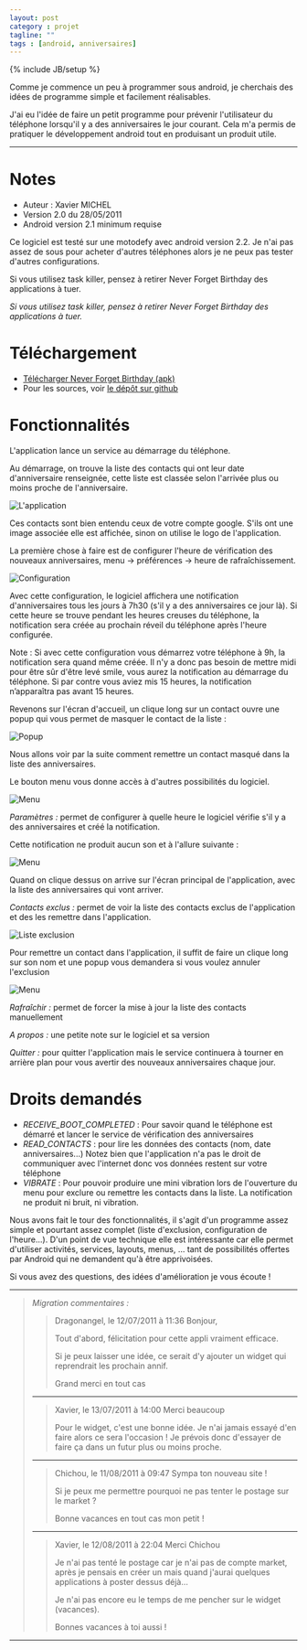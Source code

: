 ```yaml
---
layout: post
category : projet
tagline: ""
tags : [android, anniversaires]
---
```

{% include JB/setup %}

Comme je commence un peu à programmer sous android, je cherchais des idées de programme simple et facilement réalisables.

J'ai eu l'idée de faire un petit programme pour prévenir l'utilisateur du téléphone lorsqu'il y a des anniversaires le jour courant. Cela m'a permis de pratiquer le développement android tout en produisant un produit utile.

*****

# Notes

- Auteur : Xavier MICHEL
- Version 2.0 du 28/05/2011
- Android version 2.1 minimum requise

Ce logiciel est testé sur une motodefy avec android version 2.2. Je n'ai pas assez de sous pour acheter d'autres téléphones alors je ne peux pas tester d'autres configurations.

Si vous utilisez task killer, pensez à retirer Never Forget Birthday des applications à tuer.

_Si vous utilisez task killer, pensez à retirer Never Forget Birthday des applications à tuer._


# Téléchargement

- [Télécharger Never Forget Birthday (apk)](/assets/posts/neverForgetBirthday.apk)
- Pour les sources, voir [le dépôt sur github](https://github.com/xaviermichel/android-birthday)

# Fonctionnalités

L'application lance un service au démarrage du téléphone.

Au démarrage, on trouve la liste des contacts qui ont leur date d'anniversaire renseignée, cette liste est classée selon l'arrivée plus ou moins proche de l'anniversaire.

![L'application](/assets/posts/neverForgetBirthday-main.png)
 
Ces contacts sont bien entendu ceux de votre compte google. S'ils ont une image associée elle est affichée, sinon on utilise le logo de l'application.

La première chose à faire est de configurer l'heure de vérification des nouveaux anniversaires, menu -> préférences -> heure de rafraîchissement.

![Configuration](/assets/posts/neverForgetBirthday-config.png)
 
Avec cette configuration, le logiciel affichera une notification d'anniversaires tous les jours à 7h30 (s'il y a des anniversaires ce jour là). Si cette heure se trouve pendant les heures creuses du téléphone, la notification sera créée au prochain réveil du téléphone après l'heure configurée.

Note : Si avec cette configuration vous démarrez votre téléphone à 9h, la notification sera quand même créée. Il n'y a donc pas besoin de mettre midi pour être sûr d'être levé smile, vous aurez la notification au démarrage du téléphone. Si par contre vous aviez mis 15 heures, la notification n’apparaîtra pas avant 15 heures.

Revenons sur l'écran d'accueil, un clique long sur un contact ouvre une popup qui vous permet de masquer le contact de la liste :

![Popup](/assets/posts/neverForgetBirthday-popup_hide.png)
 
Nous allons voir par la suite comment remettre un contact masqué dans la liste des anniversaires.

Le bouton menu vous donne accès à d'autres possibilités du logiciel.

![Menu](/assets/posts/neverForgetBirthday-menu.png)
 
*Paramètres :* permet de configurer à quelle heure le logiciel vérifie s'il y a des anniversaires et créé la notification.

Cette notification ne produit aucun son et à l'allure suivante :

![Menu](/assets/posts/neverForgetBirthday-notification.png)
 
Quand on clique dessus on arrive sur l'écran principal de l'application, avec la liste des anniversaires qui vont arriver.

*Contacts exclus :* permet de voir la liste des contacts exclus de l'application et des les remettre dans l'application.

![Liste exclusion](/assets/posts/neverForgetBirthday-excluded.png)
 
Pour remettre un contact dans l'application, il suffit de faire un clique long sur son nom et une popup vous demandera si vous voulez annuler l'exclusion

![Menu](/assets/posts/neverForgetBirthday-unexclude.png)
 
*Rafraîchir :* permet de forcer la mise à jour la liste des contacts manuellement

*A propos :* une petite note sur le logiciel et sa version

*Quitter :* pour quitter l'application mais le service continuera à tourner en arrière plan pour vous avertir des nouveaux anniversaires chaque jour.

# Droits demandés

- *RECEIVE_BOOT_COMPLETED* : Pour savoir quand le téléphone est démarré et lancer le service de vérification des anniversaires
- *READ_CONTACTS* : pour lire les données des contacts (nom, date anniversaires...) Notez bien que l'application n'a pas le droit de communiquer avec l'internet donc vos données restent sur votre téléphone
- *VIBRATE* : Pour pouvoir produire une mini vibration lors de l'ouverture du menu pour exclure ou remettre les contacts dans la liste. La notification ne produit ni bruit, ni vibration.

Nous avons fait le tour des fonctionnalités, il s'agit d'un programme assez simple et pourtant assez complet (liste d'exclusion, configuration de l'heure...). D'un point de vue technique elle est intéressante car elle permet d'utiliser activités, services, layouts, menus, ... tant de possibilités offertes par Android qui ne demandent qu'à être apprivoisées.

Si vous avez des questions, des idées d'amélioration je vous écoute !

***
>*Migration commentaires :*
>
>
>>Dragonangel, le 12/07/2011 à 11:36
>>Bonjour,
>>
>>Tout d'abord, félicitation pour cette appli vraiment efficace.
>>
>>Si je peux laisser une idée, ce serait d'y ajouter un widget qui reprendrait les prochain annif.
>>
>>Grand merci en tout cas
>
> ***
>
>>Xavier, le 13/07/2011 à 14:00
>>Merci beaucoup
>>
>>Pour le widget, c'est une bonne idée. Je n'ai jamais essayé d'en faire alors ce sera l'occasion ! Je prévois donc d'essayer de faire ça dans un futur plus ou moins proche.
>
> ***
>
>>Chichou, le 11/08/2011 à 09:47
>>Sympa ton nouveau site !
>>
>>Si je peux me permettre pourquoi ne pas tenter le postage sur le market ?
>>
>>Bonne vacances en tout cas mon petit !
>
> ***
>
>>Xavier, le 12/08/2011 à 22:04
>>Merci Chichou 
>>
>>Je n'ai pas tenté le postage car je n'ai pas de compte market, après je pensais en créer un mais quand j'aurai quelques applications à poster dessus déjà...
>>
>>Je n'ai pas encore eu le temps de me pencher sur le widget (vacances).
>>
>>Bonnes vacances à toi aussi !
>
***


 
 
 
 
 
 